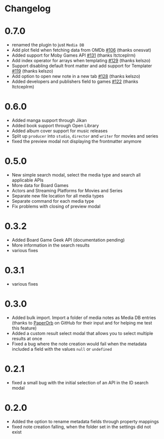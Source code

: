 # Changelog

# 0.7.0

-   renamed the plugin to just `Media DB`
-   Add plot field when fetching data from OMDb [#106](https://github.com/mProjectsCode/obsidian-media-db-plugin/pull/106) (thanks onesvat)
-   Added support for Moby Games API [#131](https://github.com/mProjectsCode/obsidian-media-db-plugin/pull/131) (thanks ltctceplrm)
-   Add index operator for arrays when templating [#129](https://github.com/mProjectsCode/obsidian-media-db-plugin/pull/129) (thanks kelszo)
-   Support disabling default front matter and add support for Templater [#119](https://github.com/mProjectsCode/obsidian-media-db-plugin/pull/119) (thanks kelszo)
-   Add option to open new note in a new tab [#128](https://github.com/mProjectsCode/obsidian-media-db-plugin/pull/128) (thanks kelszo)
-   Added developers and publishers field to games [#122](https://github.com/mProjectsCode/obsidian-media-db-plugin/pull/122) (thanks ltctceplrm)

# 0.6.0

-   Added manga support through Jikan
-   Added book support through Open Library
-   Added album cover support for music releases
-   Split up `producer` into `studio`, `director` and `writer` for movies and series
-   fixed the preview modal not displaying the frontmatter anymore

# 0.5.0

-   New simple search modal, select the media type and search all applicable APIs
-   More data for Board Games
-   Actors and Streaming Platforms for Movies and Series
-   Separate new file location for all media types
-   Separate command for each media type
-   Fix problems with closing of preview modal

# 0.3.2

-   Added Board Game Geek API (documentation pending)
-   More information in the search results
-   various fixes

# 0.3.1

-   various fixes

# 0.3.0

-   Added bulk import. Import a folder of media notes as Media DB entries (thanks to [PaperOrb](https://github.com/PaperOrb) on GitHub for their input and for helping me test this feature)
-   Added a custom result select modal that allows you to select multiple results at once
-   Fixed a bug where the note creation would fail when the metadata included a field with the values `null` or `undefined`

# 0.2.1

-   fixed a small bug with the initial selection of an API in the ID search modal

# 0.2.0

-   Added the option to rename metadata fields through property mappings
-   fixed note creation falling, when the folder set in the settings did not exist
